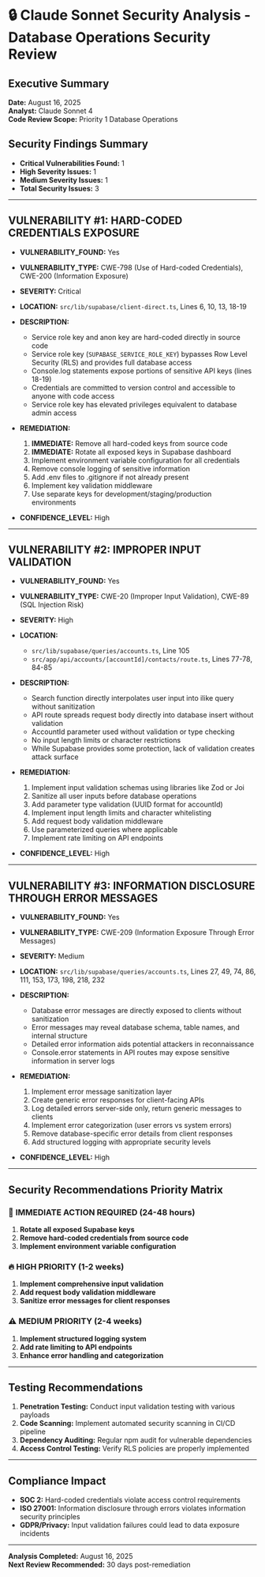 # 🔒 Claude Sonnet Security Analysis - Database Operations Security Review

## Executive Summary

**Date:** August 16, 2025  
**Analyst:** Claude Sonnet 4  
**Code Review Scope:** Priority 1 Database Operations

## Security Findings Summary

- **Critical Vulnerabilities Found:** 1
- **High Severity Issues:** 1
- **Medium Severity Issues:** 1
- **Total Security Issues:** 3

---

## VULNERABILITY #1: HARD-CODED CREDENTIALS EXPOSURE

- **VULNERABILITY_FOUND:** Yes
- **VULNERABILITY_TYPE:** CWE-798 (Use of Hard-coded Credentials), CWE-200 (Information Exposure)
- **SEVERITY:** Critical
- **LOCATION:** `src/lib/supabase/client-direct.ts`, Lines 6, 10, 13, 18-19
- **DESCRIPTION:**
  - Service role key and anon key are hard-coded directly in source code
  - Service role key (`SUPABASE_SERVICE_ROLE_KEY`) bypasses Row Level Security (RLS) and provides full database access
  - Console.log statements expose portions of sensitive API keys (lines 18-19)
  - Credentials are committed to version control and accessible to anyone with code access
  - Service role key has elevated privileges equivalent to database admin access

- **REMEDIATION:**
  1. **IMMEDIATE:** Remove all hard-coded keys from source code
  2. **IMMEDIATE:** Rotate all exposed keys in Supabase dashboard
  3. Implement environment variable configuration for all credentials
  4. Remove console logging of sensitive information
  5. Add .env files to .gitignore if not already present
  6. Implement key validation middleware
  7. Use separate keys for development/staging/production environments

- **CONFIDENCE_LEVEL:** High

---

## VULNERABILITY #2: IMPROPER INPUT VALIDATION

- **VULNERABILITY_FOUND:** Yes
- **VULNERABILITY_TYPE:** CWE-20 (Improper Input Validation), CWE-89 (SQL Injection Risk)
- **SEVERITY:** High
- **LOCATION:**
  - `src/lib/supabase/queries/accounts.ts`, Line 105
  - `src/app/api/accounts/[accountId]/contacts/route.ts`, Lines 77-78, 84-85

- **DESCRIPTION:**
  - Search function directly interpolates user input into ilike query without sanitization
  - API route spreads request body directly into database insert without validation
  - AccountId parameter used without validation or type checking
  - No input length limits or character restrictions
  - While Supabase provides some protection, lack of validation creates attack surface

- **REMEDIATION:**
  1. Implement input validation schemas using libraries like Zod or Joi
  2. Sanitize all user inputs before database operations
  3. Add parameter type validation (UUID format for accountId)
  4. Implement input length limits and character whitelisting
  5. Add request body validation middleware
  6. Use parameterized queries where applicable
  7. Implement rate limiting on API endpoints

- **CONFIDENCE_LEVEL:** High

---

## VULNERABILITY #3: INFORMATION DISCLOSURE THROUGH ERROR MESSAGES

- **VULNERABILITY_FOUND:** Yes
- **VULNERABILITY_TYPE:** CWE-209 (Information Exposure Through Error Messages)
- **SEVERITY:** Medium
- **LOCATION:** `src/lib/supabase/queries/accounts.ts`, Lines 27, 49, 74, 86, 111, 153, 173, 198, 218, 232
- **DESCRIPTION:**
  - Database error messages are directly exposed to clients without sanitization
  - Error messages may reveal database schema, table names, and internal structure
  - Detailed error information aids potential attackers in reconnaissance
  - Console.error statements in API routes may expose sensitive information in server logs

- **REMEDIATION:**
  1. Implement error message sanitization layer
  2. Create generic error responses for client-facing APIs
  3. Log detailed errors server-side only, return generic messages to clients
  4. Implement error categorization (user errors vs system errors)
  5. Remove database-specific error details from client responses
  6. Add structured logging with appropriate security levels

- **CONFIDENCE_LEVEL:** High

---

## Security Recommendations Priority Matrix

### 🚨 **IMMEDIATE ACTION REQUIRED (24-48 hours)**

1. **Rotate all exposed Supabase keys**
2. **Remove hard-coded credentials from source code**
3. **Implement environment variable configuration**

### 🔥 **HIGH PRIORITY (1-2 weeks)**

1. **Implement comprehensive input validation**
2. **Add request body validation middleware**
3. **Sanitize error messages for client responses**

### ⚠️ **MEDIUM PRIORITY (2-4 weeks)**

1. **Implement structured logging system**
2. **Add rate limiting to API endpoints**
3. **Enhance error handling and categorization**

---

## Testing Recommendations

1. **Penetration Testing:** Conduct input validation testing with various payloads
2. **Code Scanning:** Implement automated security scanning in CI/CD pipeline
3. **Dependency Auditing:** Regular npm audit for vulnerable dependencies
4. **Access Control Testing:** Verify RLS policies are properly implemented

---

## Compliance Impact

- **SOC 2:** Hard-coded credentials violate access control requirements
- **ISO 27001:** Information disclosure through errors violates information security principles
- **GDPR/Privacy:** Input validation failures could lead to data exposure incidents

---

**Analysis Completed:** August 16, 2025  
**Next Review Recommended:** 30 days post-remediation

